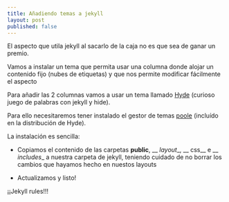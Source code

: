 ```yaml
---
title: Añadiendo temas a jekyll
layout: post
published: false
---
```


El aspecto que utila jekyll al sacarlo de la caja no es que sea de ganar un premio.

Vamos a instalar un tema que permita usar una columna donde alojar un contenido fijo (nubes de etiquetas) y que nos permite modificar fácilmente el aspecto

Para añadir las 2 columnas vamos a usar un tema llamado [Hyde](https://github.com/poole/hyde) (curioso juego de palabras con jekyll y hide). 

Para ello necesitaremos tener instalado el gestor de temas [poole](https://github.com/poole/poole) (incluído en la distribución de Hyde).

La instalación es sencilla:

* Copiamos el contenido de las carpetas __public__, __ _layout__, __ css__ e __ _includes__ a nuestra carpeta de jekyll, teniendo cuidado de no borrar los cambios que hayamos hecho en nuestos layouts

* Actualizamos y listo!

¡¡Jekyll rules!!!
